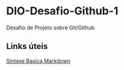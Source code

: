 # DIO-Desafio-Github-1
Desafio de Projeto sobre Git/Github

## Links úteis 
[Sintaxe Basica Markdown](https://www.markdownguide.org/basic-syntax/)  
